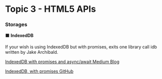 # Topic 3 - HTML5 APIs


### Storages

:black_large_square: **IndexedDB**

If your wish is using IndexedDB but with promises, exits one library call idb written by Jake Archibald.

[IndexedDB with promises and async/await Medium Blog](https://medium.com/@filipvitas/indexeddb-with-promises-and-async-await-3d047dddd313)

[IndexedDB, with promises GitHub](https://github.com/jakearchibald/idb)
